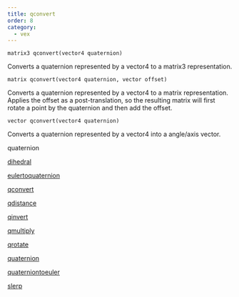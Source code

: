 ```yaml
---
title: qconvert
order: 8
category:
  - vex
---
```


`matrix3 qconvert(vector4 quaternion)`

Converts a quaternion represented by a vector4 to a matrix3 representation.

`matrix qconvert(vector4 quaternion, vector offset)`

Converts a quaternion represented by a vector4 to a matrix representation.
Applies the offset as a post-translation, so the resulting matrix will
first rotate a point by the quaternion and then add the offset.

`vector qconvert(vector4 quaternion)`

Converts a quaternion represented by a vector4 into a angle/axis vector.

quaternion

[dihedral](dihedral.html)

[eulertoquaternion](eulertoquaternion.html)

[qconvert](qconvert.html)

[qdistance](qdistance.html)

[qinvert](qinvert.html)

[qmultiply](qmultiply.html)

[qrotate](qrotate.html)

[quaternion](quaternion.html)

[quaterniontoeuler](quaterniontoeuler.html)

[slerp](slerp.html)
